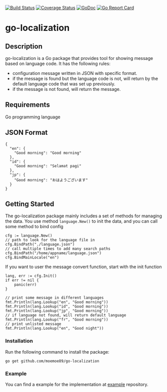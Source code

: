 [![Build Status](https://travis-ci.org/moemoe89/go-localization.svg?branch=master)](https://travis-ci.org/moemoe89/go-localization)
[![Coverage Status](https://coveralls.io/repos/github/moemoe89/go-localization/badge.svg?branch=master)](https://coveralls.io/github/moemoe89/go-localization?branch=master)
[![GoDoc](https://godoc.org/github.com/moemoe89/go-localization?status.svg)](https://godoc.org/github.com/moemoe89/go-localization)
[![Go Report Card](https://goreportcard.com/badge/github.com/moemoe89/go-localization)](https://goreportcard.com/report/github.com/moemoe89/go-localization)

# go-localization

## Description

go-localization is a Go package that provides tool for showing message based on language code.
It has the following rules:

* configuration message written in JSON with specific format.
* if the message is found but the language code is not, will return by the default language code that was set up previously.
* if the message is not found, will return the message.

## Requirements

Go programming language

## JSON Format
```
{
  "en": {
    "Good morning": "Good morning"
  },
  "id": {
    "Good morning": "Selamat pagi"
  },
  "jp": {
    "Good morning": "おはようございます"
  }
}

```

## Getting Started

The go-localization package mainly includes a set of methods for managing the data. You use 
method `language.New()` to init the data, and you can call some method to bind config

```
cfg := language.New()
// path to look for the language file in
cfg.BindPath("./language.json")
// call multiple times to add many search paths
cfg.BindPath("/home/appname/language.json")
cfg.BindMainLocale("en")
```
 
If you want to user the message convert function, start with the init function

````
lang, err := cfg.Init()
if err != nil {
	panic(err)
}

// print some message in different languages
fmt.Println(lang.Lookup("en", "Good morning"))
fmt.Println(lang.Lookup("id", "Good morning"))
fmt.Println(lang.Lookup("jp", "Good morning"))
// if language not found, will return default language
fmt.Println(lang.Lookup("fr", "Good morning"))
// print unlisted message
fmt.Println(lang.Lookup("en", "Good night"))
````

### Installation

Run the following command to install the package:

```
go get github.com/moemoe89/go-localization
```

### Example

You can find a example for the implementation at [example](https://github.com/moemoe89/go-localization/blob/master/example/main.go) repository.
